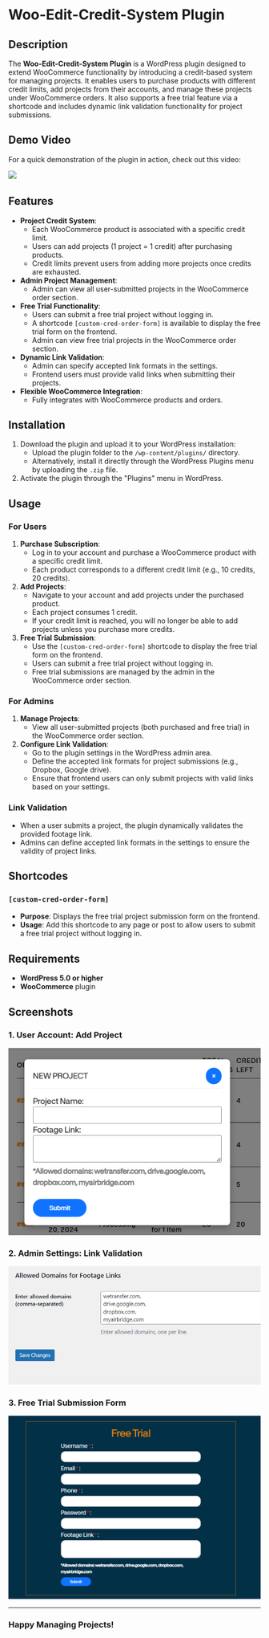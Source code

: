 # Woo-Edit-Credit-System Plugin

## Description

The **Woo-Edit-Credit-System Plugin** is a WordPress plugin designed to extend WooCommerce functionality by introducing a credit-based system for managing projects. It enables users to purchase products with different credit limits, add projects from their accounts, and manage these projects under WooCommerce orders. It also supports a free trial feature via a shortcode and includes dynamic link validation functionality for project submissions.

## Demo Video

For a quick demonstration of the plugin in action, check out this video:

[<img src="https://img.youtube.com/vi/djIglDOujIo/0.jpg">](https://www.youtube.com/watch?v=djIglDOujIo)

## Features

- **Project Credit System**:
  - Each WooCommerce product is associated with a specific credit limit.
  - Users can add projects (1 project = 1 credit) after purchasing products.
  - Credit limits prevent users from adding more projects once credits are exhausted.
- **Admin Project Management**:
  - Admin can view all user-submitted projects in the WooCommerce order section.
- **Free Trial Functionality**:
  - Users can submit a free trial project without logging in.
  - A shortcode `[custom-cred-order-form]` is available to display the free trial form on the frontend.
  - Admin can view free trial projects in the WooCommerce order section.
- **Dynamic Link Validation**:
  - Admin can specify accepted link formats in the settings.
  - Frontend users must provide valid links when submitting their projects.
- **Flexible WooCommerce Integration**:
  - Fully integrates with WooCommerce products and orders.

## Installation

1. Download the plugin and upload it to your WordPress installation:
   - Upload the plugin folder to the `/wp-content/plugins/` directory.
   - Alternatively, install it directly through the WordPress Plugins menu by uploading the `.zip` file.
2. Activate the plugin through the "Plugins" menu in WordPress.

## Usage

### For Users

1. **Purchase Subscription**:
   - Log in to your account and purchase a WooCommerce product with a specific credit limit.
   - Each product corresponds to a different credit limit (e.g., 10 credits, 20 credits).
2. **Add Projects**:
   - Navigate to your account and add projects under the purchased product.
   - Each project consumes 1 credit.
   - If your credit limit is reached, you will no longer be able to add projects unless you purchase more credits.
3. **Free Trial Submission**:
   - Use the `[custom-cred-order-form]` shortcode to display the free trial form on the frontend.
   - Users can submit a free trial project without logging in.
   - Free trial submissions are managed by the admin in the WooCommerce order section.

### For Admins

1. **Manage Projects**:
   - View all user-submitted projects (both purchased and free trial) in the WooCommerce order section.
2. **Configure Link Validation**:
   - Go to the plugin settings in the WordPress admin area.
   - Define the accepted link formats for project submissions (e.g., Dropbox, Google drive).
   - Ensure that frontend users can only submit projects with valid links based on your settings.

### Link Validation

- When a user submits a project, the plugin dynamically validates the provided footage link.
- Admins can define accepted link formats in the settings to ensure the validity of project links.

## Shortcodes

### `[custom-cred-order-form]`

- **Purpose**: Displays the free trial project submission form on the frontend.
- **Usage**: Add this shortcode to any page or post to allow users to submit a free trial project without logging in.

## Requirements

- **WordPress 5.0 or higher**
- **WooCommerce** plugin

## Screenshots

### 1. User Account: Add Project

![Screenshot of User Account: Add Project](https://raw.githubusercontent.com/sanjoydas123/wordpress-woo-edit-credit-system/main/add-project-screenshot.png)

### 2. Admin Settings: Link Validation

![Screenshot of Admin Settings: Link Validation](https://raw.githubusercontent.com/sanjoydas123/wordpress-woo-edit-credit-system/main/admin-settings-screenshot.png)

### 3. Free Trial Submission Form

![Screenshot of Free Trial Submission Form](https://raw.githubusercontent.com/sanjoydas123/wordpress-woo-edit-credit-system/main/free-trial-screenshot.png)

---

### Happy Managing Projects!
